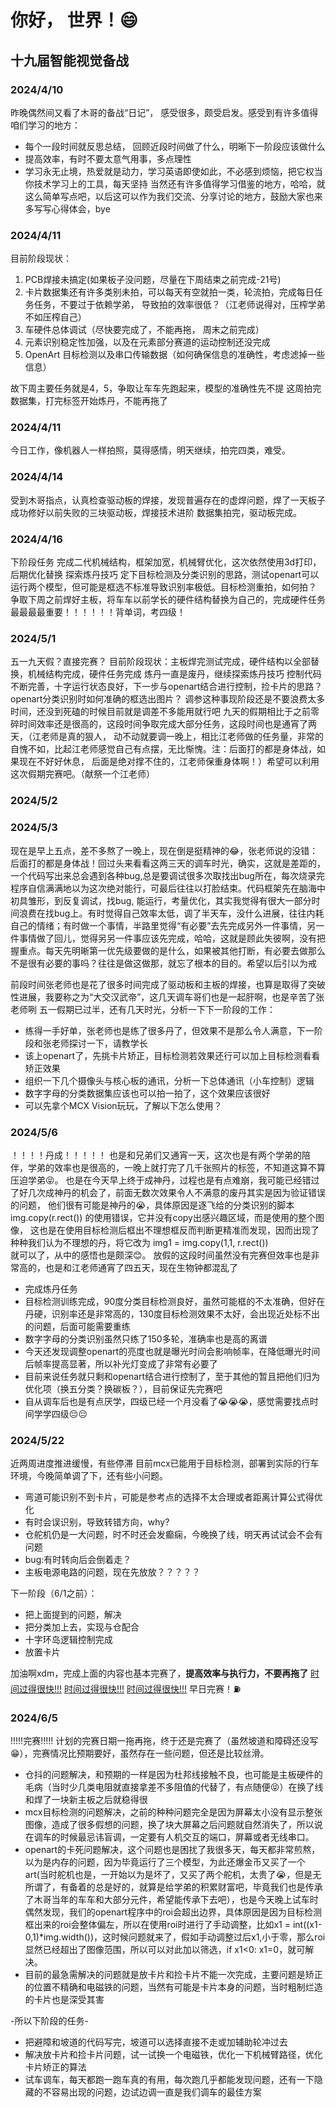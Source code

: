 # 你好， 世界！😄
## 十九届智能视觉备战
### 2024/4/10
昨晚偶然间又看了木哥的备战“日记”， 感受很多，颇受启发。感受到有许多值得咱们学习的地方：
- 每个一段时间就反思总结， 回顾近段时间做了什么，明晰下一阶段应该做什么
- 提高效率，有时不要太意气用事，多点理性
- 学习永无止境，热爱就是动力，学习英语即使如此，不必感到烦恼，把它权当你技术学习上的工具，每天坚持
  当然还有许多值得学习借鉴的地方，哈哈，就这么简单写点吧，以后这可以作为我们交流、分享讨论的地方，鼓励大家也来多写写心得体会，bye

### 2024/4/11
目前阶段现状：
1. PCB焊接未搞定(如果板子没问题，尽量在下周结束之前完成-21号)
2. 卡片数据集还有许多类别未拍，可以每天有空就拍一类，轮流拍，完成每日任务任务，不要过于依赖学弟， 导致拍的效率很低？（江老师说得对，压榨学弟不如压榨自己）
3. 车硬件总体调试（尽快要完成了，不能再拖， 周末之前完成）
4. 元素识别稳定性加强，以及在元素部分赛道的运动控制还没完成
5. OpenArt 目标检测以及串口传输数据（如何确保信息的准确性，考虑滤掉一些信息）

故下周主要任务就是4，5，争取让车车先跑起来，模型的准确性先不提
这周拍完数据集，打完标签开始炼丹，不能再拖了


### 2024/4/11
今日工作，像机器人一样拍照，莫得感情，明天继续，拍完四类，难受。
### 2024/4/14
受到木哥指点，认真检查驱动板的焊接，发现普遍存在的虚焊问题，焊了一天板子成功修好以前失败的三块驱动板，焊接技术进阶
数据集拍完，驱动板完成。

### 2024/4/16
下阶段任务 完成二代机械结构，框架加宽，机械臂优化，这次依然使用3d打印，后期优化替换
           探索炼丹技巧
           定下目标检测及分类识别的思路，测试openart可以运行两个模型，但可能是框选不标准导致识别率极低。目标检测重拍，如何拍？
           争取下周之前焊好主板，将车车以前学长的硬件结构替换为自己的，完成硬件任务
           最最最最重要！！！！！！背单词，考四级！

### 2024/5/1
   五一九天假？直接完赛？
   目前阶段现状：主板焊完测试完成，硬件结构以全部替换，机械结构完成，硬件任务完成
                炼丹一直是废丹，继续探索炼丹技巧
                控制代码不断完善，十字运行状态良好，下一步与openart结合进行控制，捡卡片的思路？
                openart分类识别时如何准确的框选出图片？
                调参这种事现阶段还是不要浪费太多时间，还没到死磕的时候目前就是调差不多能用就行吧
       九天的假期相比于之前零碎时间效率还是很高的，这段时间争取完成大部分任务，这段时间也是通宵了两天，（江老师是真的狠人，
     动不动就要调一晚上，相比江老师做的任务量，非常的自愧不如，比起江老师感觉自己有点摆，无比惭愧。注：后面打的都是身体战，如果现在不好好休息，
     后面是绝对撑不住的，江老师保重身体啊！）希望可以利用这次假期完赛吧。（献祭一个江老师）


### 2024/5/2

### 2024/5/3
现在是早上五点，差不多熬了一晚上，现在倒是挺精神的😂，张老师说的没错：后面打的都是身体战！回过头来看看这两三天的调车时光，确实，这就是差距的，一个代码写出来总会遇到各种bug,总是要调试很多次取找出bug所在，每次烧录完程序自信满满地以为这次绝对能行，可最后往往以打脸结束。代码框架先在脑海中初具雏形，到反复调试，找bug, 能运行，考量优化，其实我觉得有很大一部分时间浪费在找bug上。有时觉得自己效率太低，调了半天车，没什么进展，往往内耗自己的情绪；有时做一个事情，半路里觉得“有必要”去先完成另外一件事情，另一件事情做了回儿，觉得另另一件事应该先完成，哈哈，这就是顾此失彼啊，没有把握重点。每天先明晰第一优先级要做的是什么，如果被其他打断，有必要去做那么不是很有必要的事吗？往往是做这做那，就忘了根本的目的。希望以后引以为戒

前段时间张老师也是花了很多时间完成了驱动板和主板的焊接，也算是取得了突破性进展，我要称之为“大交汉武帝”，这几天调车哥们也是一起肝啊，也是辛苦了张老师咧
五一假期已过半，还有几天时光，分析一下下一阶段的工作：
- 练得一手好单，张老师也是练了很多丹了，但效果不是那么令人满意，下一阶段和张老师探讨一下，请教学长
- 该上openart了，先挑卡片矫正，目标检测若效果还行可以加上目标检测看看矫正效果
- 组织一下几个摄像头与核心板的通讯，分析一下总体通讯（小车控制）逻辑
- 数字字母的分类数据集应该也可以拍一拍了，这个效果应该很好
- 可以先拿个MCX Vision玩玩，了解以下怎么使用？


### 2024/5/6
 ！！！！丹成！！！！！
 也是和兄弟们又通宵一天，这次也是有两个学弟的陪伴，学弟的效率也是很高的，一晚上就打完了几千张照片的标签，不知道这算不算压迫学弟😝。
 也是在今天早上终于成神丹，过程也是有点难崩，我可能已经错过了好几次成神丹的机会了，前面无数次效果令人不满意的废丹其实是因为验证错误的问题，
 他们很有可能是神丹的😭，具体原因是逐飞给的分类识别的脚本 img.copy(r.rect()) 的使用错误，它并没有copy出感兴趣区域，而是使用的整个图像，
 这也是在使用目标检测后框出不理想框反而判断更精准而发现，因而出现了种种我们认为不理想的丹，将它改为 img1 = img.copy(1,1, r.rect())  
 就可以了，从中的感悟也是颇深😊。
  放假的这段时间虽然没有完赛但效率也是非常高的，也是和江老师通宵了四五天，现在生物钟都混乱了

- 完成炼丹任务
- 目标检测训练完成，90度分类目标检测良好，虽然可能框的不太准确，但好在丹硬，识别率还是非常高的，130度目标检测效果不太好，会出现近处标不出的问题，后面可能需要重练
- 数字字母的分类识别虽然只练了150多轮，准确率也是高的离谱
- 今天还发现调整openart的亮度也就是曝光时间会影响帧率，在降低曝光时间后帧率提高显著，所以补光灯变成了非常有必要了
- 目前来说任务就只剩和openart结合进行控制了，至于其他的暂且把他们归为优化项（换五分类？换碳板？），目前保证先完赛吧
- 自从调车后也是有点厌学，四级已经一个月没看了😭😭😭，感觉需要找点时间学学四级😔😔

### 2024/5/22
近两周进度推进缓慢，有些停滞
目前mcx已能用于目标检测，部署到实际的行车环境，今晚简单调了下，还有些小问题。
- 弯道可能识别不到卡片，可能是参考点的选择不太合理或者距离计算公式得优化
- 有时会误识别，导致转错方向，why?
- 仓舵机仍是一大问题，时不时还会发癫痫，今晚换了线，明天再试试会不会有问题
- bug:有时转向后会倒着走？
- 主板电源电路的问题，现在先放放？？？？？

下一阶段（6/1之前）：
- 把上面提到的问题，解决
- 把分类加上去，实现与仓配合
- 十字环岛逻辑控制完成
- 放置卡片

加油啊xdm，完成上面的内容也基本完赛了，**提高效率与执行力，不要再拖了**
<u>时间过得很快!!!</u>
<u>时间过得很快!!!</u>
<u>时间过得很快!!!</u>
早日完赛！⛽

### 2024/6/5
!!!!!完赛!!!!!
计划的完赛日期一拖再拖，终于还是完赛了（虽然坡道和障碍还没写😁），完赛情况比预期要好，虽然存在一些问题，但还是比较丝滑。
- 仓抖的问题解决，和预期的一样是因为杜邦线接触不良，也可能是主板硬件的毛病（当时少几类电阻就直接拿差不多阻值的代替了，有点随便😝）在换了线和焊了一块新主板之后就稳得很
- mcx目标检测的问题解决，之前的种种问题完全是因为屏幕太小没有显示整张图像，造成了很多假想的问题，换了块大屏幕之后问题就自然消失了，所以说在调车的时候最忌讳盲调，一定要有人机交互的端口，屏幕或者无线串口。
- openart的卡死问题解决，这个问题也是困扰了我很多天，每天都非常煎熬，以为是内存的问题，因为毕竟运行了三个模型，为此还爆金币又买了一个art(当时舵机也是，一开始以为是坏了，又买了两个舵机，太贵了😭，但是无所谓了，有备着的总是好的，就算是给学弟的积累财富吧，毕竟我们也是传承了木哥当年的车车和大部分元件，希望能传承下去吧），也是今天晚上试车时偶然发现，我们的openart程序中的roi会超出边界，具体原因是因为目标检测框出来的roi会整体偏左，所以在使用roi时进行了手动调整，比如x1 = int((x1-0,1)*img.width())，这时候问题就来了，假如手动调整过后x1,小于零，那么roi显然已经超出了图像范围，所以可以对此加以筛选，if x1<0:  x1=0，就可解决。
- 目前的最急需解决的问题就是放卡片和捡卡片不能一次完成，主要问题是矫正的位置不精确和电磁铁的问题，当然有可能是卡片本身的问题，当时粗制烂造的卡片也是深受其害


-所以下阶段的任务-

- 把避障和坡道的代码写完，坡道可以选择直接不走或加辅助轮冲过去
- 解决放卡片和捡卡片问题，试一试换一个电磁铁，优化一下机械臂路径，优化卡片矫正的算法
- 试车调车，每天都跑一跑车真的有用，每次跑几乎都能发现问题，还有一下隐藏的不容易出现的问题，边试边调一直是我们调车的最佳方案


